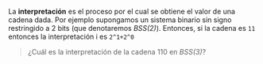 La **interpretación** es el proceso por el cual se obtiene el valor de una cadena dada. Por ejemplo supongamos un sistema binario sin signo restringido a 2 bits (que denotaremos _BSS(2)_). 
Entonces, si la cadena es `11` entonces la interpretación i es `2^1+2^0`

>¿Cuál es la interpretación de la cadena 110 en _BSS(3)_?